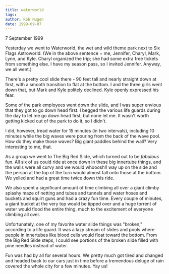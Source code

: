 ```yaml
---
title: waterworld
tags: 
author: Rob Nugen
date: 1999-09-07
---
```


<p class=date>7 September 1999</p>

<p>Yesterday we went to Waterworld, the wet and wild theme park next to Six Flags Astroworld.  (We in the above sentence = me, Jennifer, Charyl, Mark, Lynn, and Kyle.  Charyl organized the trip; she had some extra free tickets from something else.  I have my season pass, so I invited Jennifer.  Anyway, we all went.)

<p>There's a pretty cool slide there - 90 feet tall and nearly straight down at first, with a smooth transition to flat at the bottom.  I and the three girls went down that, but Mark and Kyle politely declined.  Kyle openly expressed his fear.

<p>Some of the park employees went down the slide, and I was super envious that they got to go down head first.  I begged the various life guards during the day to let me go down head first, but none let me.  It wasn't worth getting kicked out of the park to do it, so I didn't.

<p>I did, however, tread water for 15 minutes (in two intervals), including 10 minutes while the big waves were pouring from the back of the wave pool.  How do they make those waves?  Big giant paddles behind the wall?  Very interesting to me, that.

<p>As a group we went to The Big Red Slide, which turned out to be <em>fabulous</em> fun.  All six of us could ride at once down in these big innertube things, and the walls were all curvy and we would whooosh!!  way up on the side and the person at the top of the turn would almost fall onto those at the bottom.  We yelled and had a great time twice down this ride.

<p>We also spent a significant amount of time climbing all over a giant climby splashy maze of netting and tubes and tunnels and water hoses and buckets and squirt guns and had a crazy fun time.  Every couple of minutes, a giant bucket at the very top would be tipped over and a huge torrent of water would flood the entire thing, much to the excitement of everyone climbing all over.

<p>Unfortunately, one of my favorite water slide things was "broken," according to a life guard.  It was a lazy stream of slides and pools where people in innertubes like blood cells would float toward the bottom.  From the Big Red Slide steps, I could see portions of the broken slide filled with pine needles instead of water.

<p>Fun was had by all for several hours.  We pretty much got tired and changed and headed back to our cars just in time before a tremendous deluge of rain covered the whole city for a few minutes.  Yay us!
